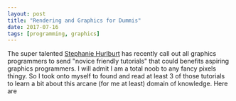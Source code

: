 ```yaml
---
layout: post
title: "Rendering and Graphics for Dummis"
date: 2017-07-16
tags: [programming, graphics]
---
```


The super talented [Stephanie Hurlburt](https://twitter.com/sehurlburt) has recently call out all graphics programmers to send "novice friendly tutorials" that could benefits aspiring graphics programmers. I will admit I am a total noob to any fancy pixels thingy. So I took onto myself to found and read at least 3 of those tutorials to learn a bit about this arcane (for me at least) domain of knowledge. Here are 